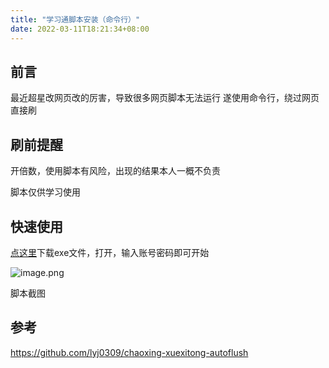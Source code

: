 ```yaml
---
title: "学习通脚本安装（命令行）"
date: 2022-03-11T18:21:34+08:00
---
```



## 前言
最近超星改网页改的厉害，导致很多网页脚本无法运行
遂使用命令行，绕过网页直接刷

## 刷前提醒
开倍数，使用脚本有风险，出现的结果本人一概不负责

脚本仅供学习使用


## 快速使用

[点这里](https://fakev.lanzouv.com/iVwDJ01bpwlg)下载exe文件，打开，输入账号密码即可开始

![image.png](https://tva1.sinaimg.cn/large/0077qBLuly1h064bey4uvj30nx0gi7an.jpg)

脚本截图




## 参考
<https://github.com/lyj0309/chaoxing-xuexitong-autoflush>


